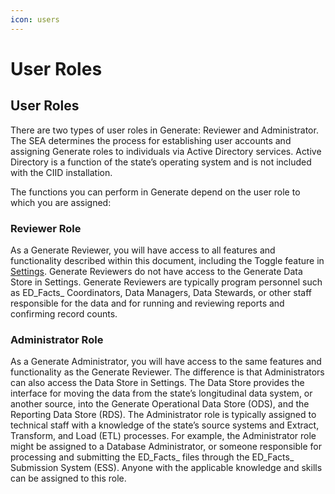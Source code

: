 ```yaml
---
icon: users
---
```


# User Roles

## User Roles

There are two types of user roles in Generate: Reviewer and Administrator. The SEA determines the process for establishing user accounts and assigning Generate roles to individuals via Active Directory services. Active Directory is a function of the state’s operating system and is not included with the CIID installation.

The functions you can perform in Generate depend on the user role to which you are assigned:

### Reviewer Role

As a Generate Reviewer, you will have access to all features and functionality described within this document, including the Toggle feature in [Settings](settings/). Generate Reviewers do not have access to the Generate Data Store in Settings. Generate Reviewers are typically program personnel such as ED_Facts_ Coordinators, Data Managers, Data Stewards, or other staff responsible for the data and for running and reviewing reports and confirming record counts.

### Administrator Role

As a Generate Administrator, you will have access to the same features and functionality as the Generate Reviewer. The difference is that Administrators can also access the Data Store in Settings. The Data Store provides the interface for moving the data from the state’s longitudinal data system, or another source, into the Generate Operational Data Store (ODS), and the Reporting Data Store (RDS). The Administrator role is typically assigned to technical staff with a knowledge of the state’s source systems and Extract, Transform, and Load (ETL) processes. For example, the Administrator role might be assigned to a Database Administrator, or someone responsible for processing and submitting the ED_Facts_ files through the ED_Facts_ Submission System (ESS). Anyone with the applicable knowledge and skills can be assigned to this role.
